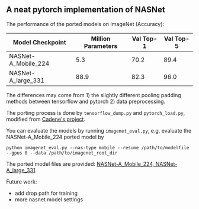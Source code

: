 ## A neat pytorch implementation of NASNet

The performance of the ported models on ImageNet (Accuracy):

| Model Checkpoint    | Million Parameters | Val Top-1 | Val Top-5 |
| ------------------- | ------------------ | --------- | --------- |
| NASNet-A_Mobile_224 | 5.3                | 70.2      | 89.4      |
| NASNet-A_large_331  | 88.9               | 82.3      | 96.0      |

The differences may come from 1) the slightly different pooling padding methods between tensorflow and pytorch 2) data preprocessing.

The porting process is done by `tensorflow_dump.py` and `pytorch_load.py`, modified from [Cadene's project](https://github.com/Cadene/tensorflow-model-zoo.torch/tree/master/nasnet).

You can evaluate the models by running `imagenet_eval.py`, e.g. evaluate the NASNet-A_Mobile_224 ported model by

```shell
python imagenet_eval.py --nas-type mobile --resume /path/to/modelfile --gpus 0 --data /path/to/imagenet_root_dir
```

The ported model files are provided: [NASNet-A_Mobile_224, NASNet-A_large_331](https://www.dropbox.com/sh/ng93kp7f7ypat73/AABUQhImioJ2saQ3N-qWzrJga?dl=0).

Future work:  
- add drop path for training  
-  more nasnet model settings
